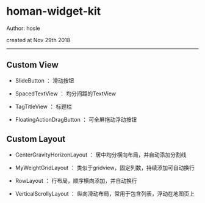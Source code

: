 # homan-widget-kit

Author: hosle

created at Nov 29th 2018

-----

## Custom View

* SlideButton ： 滑动按钮

* SpacedTextView ： 均分间距的TextView

* TagTitleView ： 标题栏

* FloatingActionDragButton  ： 可全屏拖动浮动按钮


## Custom Layout

* CenterGravityHorizonLayout ： 居中均分横向布局，并自动添加分割线

* MyWeightGridLayout ： 类似于gridview，固定列数，持续添加可自动换行

* RowLayout ： 行布局，顺序横向添加，并自动换行

* VerticalScrollyLayout ： 纵向滑动布局，常用于包含列表，浮动在地图页上
